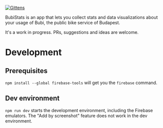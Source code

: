 [![Gittens](http://gittens.r15.railsrumble.com//badge/Botffy/BubiStats)](http://gittens.r15.railsrumble.com/gitten/Botffy/BubiStats)

BubiStats is an app that lets you collect stats and data visualizations about your usage of Bubi, the public bike service of Budapest.

It's a work in progress.
PRs, suggestions and ideas are welcome.

# Development

## Prerequisites

`npm install --global firebase-tools` will get you the `firebase` command.

## Dev environment

`npm run dev` starts the development environment, including the Firebase emulators.
The "Add by screenshot" feature does not work in the dev environment.
